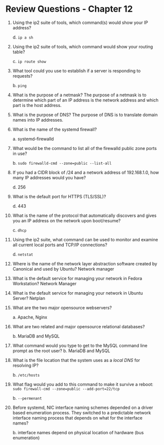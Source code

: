 # Review Questions - Chapter 12

1) Using the ip2 suite of tools, which command(s) would show your IP address?

   d. `ip a sh`

2) Using the ip2 suite of tools, which command would show your routing table?

   c. `ip route show`


3) What tool could you use to establish if a server is responding to requests?

   b. `ping`

4) What is the purpose of a netmask?
   The purpose of a netmask is to determine which part of an IP address is the network address and which part is the host address.

5) What is the purpose of DNS?
   The purpose of DNS is to translate domain names into IP addresses.

6) What is the name of the systemd firewall?

   a. systemd-firewalld

7) What would be the command to list all of the firewalld public zone ports in use?

   b. `sudo firewalld-cmd --zone=public --list-all`


8) If you had a CIDR block of /24 and a network address of 192.168.1.0, how many IP addresses would you have?

   d. 256

9) What is the default port for HTTPS (TLS/SSL)?

   d. 443

10) What is the name of the protocol that automatically discovers and gives you an IP address on the network upon boot/resume?

    c. `dhcp`
  

11) Using the ip2 suite, what command can be used to monitor and examine all current local ports and TCP/IP connections?

    d.  `netstat`

12) Where is the name of the network layer abstraction software created by Canonical and used by Ubuntu?
    Network manager

13) What is the default service for managing your network in Fedora Workstation?
    Network Manager

14) What is the default service for managing your network in Ubuntu Server?
    Netplan

15) What are the two major opensource webservers?

    a. Apache, Nginx

16) What are two related and major opensource relational databases?

    b. MariaDB and MySQL

17) What command would you type to get to the MySQL command line prompt as the root user?
    b. MariaDB and MySQL

18) What is the file location that the system uses as a *local DNS* for resolving IP?

    b. `/etc/hosts`

19) What flag would you add to this command to make it survive a reboot: `sudo firewall-cmd --zone=public --add-port=22/tcp`

    b. `--permenant`
  

20) Before systemd, NIC interface naming schemes depended on a driver based enumeration process. They switched to a predictable network interface naming process that depends on what for the interface names?

    b. interface names depend on physical location of hardware (bus enumeration)
  
